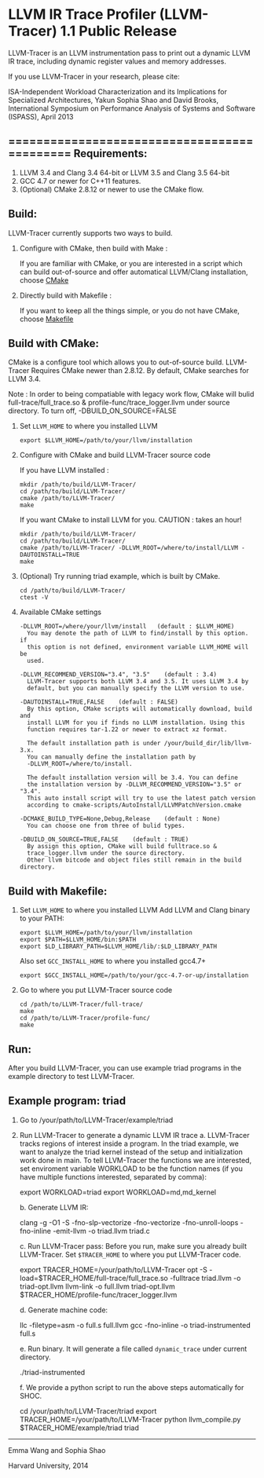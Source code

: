 LLVM IR Trace Profiler (LLVM-Tracer) 1.1 Public Release
============================================
LLVM-Tracer is an LLVM instrumentation pass to print out a dynamic LLVM IR
trace, including dynamic register values and memory addresses.

If you use LLVM-Tracer in your research, please cite:

ISA-Independent Workload Characterization and its Implications for Specialized
Architectures,
Yakun Sophia Shao and David Brooks,
International Symposium on Performance Analysis of Systems and Software
(ISPASS), April 2013

============================================
Requirements:
-------------------
  1. LLVM 3.4 and Clang 3.4 64-bit or LLVM 3.5 and Clang 3.5 64-bit
  2. GCC 4.7 or newer for C++11 features.
  3. (Optional) CMake 2.8.12 or newer to use the CMake flow.

Build:
-----------------
  LLVM-Tracer currently supports two ways to build.

  1. Configure with CMake, then build with Make :

       If you are familiar with CMake, or you are interested in a script
       which can build out-of-source and offer automatical LLVM/Clang
       installation, choose [CMake](#build-with-cmake)

  2. Directly build with Makefile :

       If you want to keep all the things simple, or you do not have
       CMake, choose [Makefile](#build-with-makefile)


Build with CMake:
-----------------
  CMake is a configure tool which allows you to out-of-source build.
  LLVM-Tracer Requires CMake newer than 2.8.12. By default, CMake
  searches for LLVM 3.4.

  Note : In order to being compatiable with legacy work flow,
  CMake will bulid full-trace/full\_trace.so & profile-func/trace\_logger.llvm
  under source directory. To turn off, -DBUILD\_ON\_SOURCE=FALSE

  1. Set `LLVM_HOME` to where you installed LLVM
     ```
     export $LLVM_HOME=/path/to/your/llvm/installation
     ```

  2. Configure with CMake and build LLVM-Tracer source code

     If you have LLVM installed :
     ```
     mkdir /path/to/build/LLVM-Tracer/
     cd /path/to/build/LLVM-Tracer/
     cmake /path/to/LLVM-Tracer/
     make
     ```

     If you want CMake to install LLVM for you. CAUTION : takes an hour!
     ```
     mkdir /path/to/build/LLVM-Tracer/
     cd /path/to/build/LLVM-Tracer/
     cmake /path/to/LLVM-Tracer/ -DLLVM_ROOT=/where/to/install/LLVM -DAUTOINSTALL=TRUE
     make
     ```

  3. (Optional) Try running triad example, which is built by CMake.
     ```
     cd /path/to/build/LLVM-Tracer/
     ctest -V
     ```

  4. Available CMake settings
     ```
     -DLLVM_ROOT=/where/your/llvm/install   (default : $LLVM_HOME)
       You may denote the path of LLVM to find/install by this option. if
       this option is not defined, environment variable LLVM_HOME will be
       used.

     -DLLVM_RECOMMEND_VERSION="3.4", "3.5"    (default : 3.4)
       LLVM-Tracer supports both LLVM 3.4 and 3.5. It uses LLVM 3.4 by
       default, but you can manually specify the LLVM version to use.

     -DAUTOINSTALL=TRUE,FALSE    (default : FALSE)
       By this option, CMake scripts will automatically download, build and
       install LLVM for you if finds no LLVM installation. Using this
       function requires tar-1.22 or newer to extract xz format.

       The default installation path is under /your/build_dir/lib/llvm-3.x.
       You can manually define the installation path by
       -DLLVM_ROOT=/where/to/install.

       The default installation version will be 3.4. You can define
       the installation version by -DLLVM_RECOMMEND_VERSION="3.5" or "3.4".
       This auto install script will try to use the latest patch version
       according to cmake-scripts/AutoInstall/LLVMPatchVersion.cmake

     -DCMAKE_BUILD_TYPE=None,Debug,Release    (default : None)
       You can choose one from three of bulid types.

     -DBUILD_ON_SOURCE=TRUE,FALSE    (default : TRUE)
       By assign this option, CMake will build fulltrace.so &
       trace_logger.llvm under the source directory.
       Other llvm bitcode and object files still remain in the build directory.

     ```

Build with Makefile:
---------------------

  1. Set `LLVM_HOME` to where you installed LLVM
     Add LLVM and Clang binary to your PATH:

     ```
     export $LLVM_HOME=/path/to/your/llvm/installation
     export $PATH=$LLVM_HOME/bin:$PATH
     export $LD_LIBRARY_PATH=$LLVM_HOME/lib/:$LD_LIBRARY_PATH
     ```
     Also set `GCC_INSTALL_HOME` to where you installed gcc4.7+
     ```
     export $GCC_INSTALL_HOME=/path/to/your/gcc-4.7-or-up/installation
     ```

  2. Go to where you put LLVM-Tracer source code

     ```
     cd /path/to/LLVM-Tracer/full-trace/
     make
     cd /path/to/LLVM-Tracer/profile-func/
     make
     ```

Run:
------
After you build LLVM-Tracer, you can use example triad programs in the example
directory to test LLVM-Tracer.

Example program: triad
----------------------
  1. Go to /your/path/to/LLVM-Tracer/example/triad
  2. Run LLVM-Tracer to generate a dynamic LLVM IR trace
     a. LLVM-Tracer tracks regions of interest inside a program.
        In the triad example, we want to analyze the triad kernel instead of the setup
        and initialization work done in main.
        To tell LLVM-Tracer the functions we are
        interested, set enviroment variable WORKLOAD to be the function names (if you
        have multiple functions interested, separated by comma):

        export WORKLOAD=triad
        export WORKLOAD=md,md_kernel

     b. Generate LLVM IR:

        clang -g -O1 -S -fno-slp-vectorize -fno-vectorize -fno-unroll-loops -fno-inline -emit-llvm -o triad.llvm triad.c

     c. Run LLVM-Tracer pass:
        Before you run, make sure you already built LLVM-Tracer.
        Set `$TRACER_HOME` to where you put LLVM-Tracer code.


        export TRACER_HOME=/your/path/to/LLVM-Tracer
        opt -S -load=$TRACER_HOME/full-trace/full_trace.so -fulltrace triad.llvm -o triad-opt.llvm
        llvm-link -o full.llvm triad-opt.llvm $TRACER_HOME/profile-func/tracer_logger.llvm


     d. Generate machine code:


        llc -filetype=asm -o full.s full.llvm
        gcc -fno-inline -o triad-instrumented full.s


     e. Run binary. It will generate a file called `dynamic_trace` under current directory.

        ./triad-instrumented


     f. We provide a python script to run the above steps automatically for SHOC.


        cd /your/path/to/LLVM-Tracer/triad
        export TRACER_HOME=/your/path/to/LLVM-Tracer
        python llvm_compile.py $TRACER_HOME/example/triad triad

---------------------------------------------------------------------------------
Emma Wang and Sophia Shao

Harvard University, 2014
